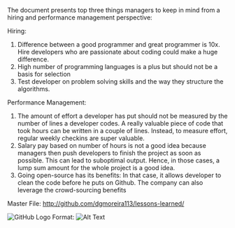 The document presents top three things managers to keep in mind from a hiring and performance management perspective:

Hiring: 
1.	Difference between a good programmer and great programmer is 10x. Hire developers who are passionate about coding could make a huge difference. 
2. High number of programming languages is a plus but should not be a basis for selection
3. Test developer on problem solving skills and the way they structure the algorithms.


Performance Management:
1.	The amount of effort a developer has put should not be measured by the number of lines a developer codes. A really valuable piece of code that took hours can be written in a couple of lines. Instead, to measure effort, regular weekly checkins are super valuable.
2.	Salary pay based on number of hours is not a good idea because managers then push developers to finish the project as soon as possible. This can lead to suboptimal output. Hence, in those cases, a lump sum amount for the whole project is a good idea. 
3.	Going open-source has its benefits: In that case, it allows developer to clean the code before he puts on Github. The company can also leverage the crowd-sourcing benefits
 
Master File:
http://github.com/dgmoreira113/lessons-learned/

![GitHub Logo](/images/logo.png)
Format: ![Alt Text](url)
